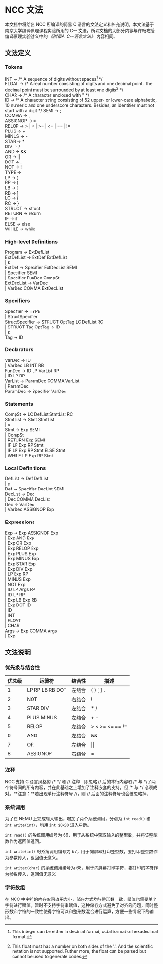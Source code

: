 # NCC 文法
本文档中将给出 NCC 所编译的简易 C 语言的文法定义和补充说明。本文法基于南京大学编译原理课程实验所用的 C-- 文法，所以文档的大部分内容与许畅教授编译原理实验讲义中的 *《附录A: C--语言文法》* 内容相同。

## 文法定义
### TokensINT -> /\* A sequence of digits without spaces[^1] \*/  FLOAT -> /\* A real number consisting of digits and one decimal point. The decimal point must be surrounded by at least one digits[^2] \*/   
CHAR -> /\* A character enclosed with '' \*/  ID -> /\* A character string consisting of 52 upper- or lower-case alphabetic, 10 numeric and one underscore characters. Besides, an identifier must not start with a digit */ 
SEMI -> ;  COMMA -> ,  ASSIGNOP -> =  RELOP -> > | < | >= | <= | == | !=   
PLUS -> +  MINUS -> -  STAR -> *  DIV -> /  AND -> &&  OR -> ||  DOT -> .   NOT -> !   TYPE ->  LP -> (  
RP -> )  LB -> [  RB -> ]  LC -> {  RC -> }  STRUCT -> struct   
RETURN -> return   
IF -> if  ELSE -> else   
WHILE -> while

[^1]: This integer can be either in decimal format, octal format or hexadecimal format. 
[^2]: This float must has a number on both sides of the '.'. And the scientific notation is not supported. Futher more, the float can be parsed but cannot be used to generate codes.
### High-level DefinitionsProgram -> ExtDefList  
ExtDefList -> ExtDef ExtDefList   
	| ε  ExtDef -> Specifier ExtDecList SEMI  	| Specifier SEMI  
	| Specifier FunDec CompSt   
ExtDecList -> VarDec  	| VarDec COMMA ExtDecList### SpecifiersSpecifier -> TYPE  	| StructSpecifier  StructSpecifier -> STRUCT OptTag LC DefList RC  
	| STRUCT Tag OptTag -> ID  	| ε   
Tag -> ID
### DeclaratorsVarDec -> ID  	| VarDec LB INT RB  FunDec -> ID LP VarList RP   
	| ID LP RP  VarList -> ParamDec COMMA VarList   
	| ParamDec  ParamDec -> Specifier VarDec  

### StatementsCompSt -> LC DefList StmtList RC   
StmtList -> Stmt StmtList  	| ε  Stmt -> Exp SEMI     | CompSt     | RETURN Exp SEMI     | IF LP Exp RP Stmt     | IF LP Exp RP Stmt ELSE Stmt  
   | WHILE LP Exp RP Stmt  
   ### Local DefinitionsDefList -> Def DefList   
	| ε  Def -> Specifier DecList SEMI   
DecList -> Dec  	| Dec COMMA DecList   
Dec -> VarDec     | VarDec ASSIGNOP Exp  
   ### ExpressionsExp -> Exp ASSIGNOP Exp  
	| Exp AND Exp  	| Exp OR Exp  	| Exp RELOP Exp  
	| Exp PLUS Exp  
	| Exp MINUS Exp  
	| Exp STAR Exp  
	| Exp DIV Exp  	| LP Exp RP  	| MINUS Exp     	| NOT Exp   	| ID LP Args RP  	| ID LP RP   	| Exp LB Exp RB   	| Exp DOT ID   	| ID   	| INT   	| FLOAT  
 	| CHAR  Args -> Exp COMMA Args   
	| Exp  

## 文法说明
### 优先级与结合性
 优先级	| 		运算符 			| 结合性 | 描述 
------	|	------------		|-------|-----
	1 	| LP RP LB RB DOT 	| 左结合 | ( ) [ ] . 
	2 	| NOT 					| 右结合 | ! 
 	3	| STAR DIV 			| 左结合 | * / 
 	4 	| PLUS MINUS 			| 左结合 | + - 
 	5 	| RELOP 				| 左结合 | > < >= <= == != 
 	6 	| AND	 				| 左结合 | && 
 	7 	| OR 					| 左结合 | \|\| 
 	8 	| ASSIGNOP 			| 右结合 | = 

### 注释
NCC 支持 C 语言风格的 /* \*/ 和 // 注释，即忽略 // 后的本行内容和 /* 与 \*/了两个符号间的所有内容，并在此基础之上增加了注释嵌套的支持，但 /* 与 */ 必须成对。**注意：**若出现单行注释符号 //，则 // 后面的注释符号也会被忽略掉。

### 系统调用
为了在 NEMU 上完成输入输出，增加了两个系统调用，分别为 `int read()` 和 `int write(int)`，均用 `int $0x80` 进入中断。

`int read()` 的系统调用编号为 66，用于从系统中获取输入的整型数，并将该整型数作为返回值返回。

`int write(int)` 的系统调用编号为 67，用于向屏幕打印整型数，要打印整型数作为参数传入，返回值无意义。

`int writec(char)` 的系统调用编号为 68，用于向屏幕打印字符，要打印的字符作为参数传入，返回值无意义

### 字符数组
在 NCC 中字符的内存空间占用大小，储存方式均与整形数一致，赋值也需要单个字符进行赋值，暂时不支持字符串赋值，这种储存方式避免了对齐的问题，同时整形数和字符的一致性使得字符可以和整形数混合进行运算，方便一些情况下的输出。
